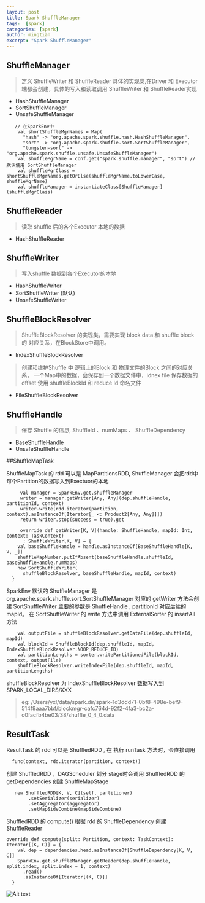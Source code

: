 ```yaml
---
layout: post
title: Spark ShuffleManager
tags:  [spark]
categories: [spark]
author: mingtian
excerpt: "Spark ShuffleManager"
---
```



## ShuffleManager

>  定义 ShuffleWriter 和 ShuffleReader 具体的实现类,在Driver 和 Executor 端都会创建，具体的写入和读取调用 ShuffleWriter 和 ShuffleReader实现

* HashShuffleManager
* SortShuffleManager
* UnsafeShuffleManager

``` spark
   // 在SparkEnv中
    val shortShuffleMgrNames = Map(
      "hash" -> "org.apache.spark.shuffle.hash.HashShuffleManager",
      "sort" -> "org.apache.spark.shuffle.sort.SortShuffleManager",
      "tungsten-sort" -> "org.apache.spark.shuffle.unsafe.UnsafeShuffleManager")
    val shuffleMgrName = conf.get("spark.shuffle.manager", "sort") // 默认使用 SortShuffleManager
    val shuffleMgrClass = shortShuffleMgrNames.getOrElse(shuffleMgrName.toLowerCase, shuffleMgrName)
    val shuffleManager = instantiateClass[ShuffleManager](shuffleMgrClass)
```

## ShuffleReader

> 读取 shuffle 后的各个Executor 本地的数据

* HashShuffleReader

## ShuffleWriter

> 写入shuffle 数据到各个Executor的本地

* HashShuffleWriter
* SortShuffleWriter (默认)
* UnsafeShuffleWriter

## ShuffleBlockResolver

 > ShuffleBlockResolver 的实现类，需要实现 block data 和  shuffle block 的 对应关系，在BlockStore中调用。

 * IndexShuffleBlockResolver

 > 创建和维护Shuffle 中 逻辑上的Block 和 物理文件的Block 之间的对应关系， 一个Map中的数据，会保存到一个数据文件中，idnex file 保存数据的offset
 > 使用 shuffleBlockId 和 reduce Id 命名文件
 
 * FileShuffleBlockResolver

## ShuffleHandle
>  保存 Shuffle 的信息, ShuffleId 、numMaps 、 ShuffleDependency

* BaseShuffleHandle
* UnsafeShuffleHandle
 
 


##ShuffleMapTask

ShuffleMapTask 的 rdd 可以是 MapPartitionsRDD, ShuffleManager 会把rdd中每个Partition的数据写入到Exectuor的本地

 ``` spark
      val manager = SparkEnv.get.shuffleManager
      writer = manager.getWriter[Any, Any](dep.shuffleHandle, partitionId, context)
      writer.write(rdd.iterator(partition, context).asInstanceOf[Iterator[_ <: Product2[Any, Any]]])
      return writer.stop(success = true).get
 ```
 	
``` spark
     override def getWriter[K, V](handle: ShuffleHandle, mapId: Int, context: TaskContext)
      : ShuffleWriter[K, V] = {
    val baseShuffleHandle = handle.asInstanceOf[BaseShuffleHandle[K, V, _]]
    shuffleMapNumber.putIfAbsent(baseShuffleHandle.shuffleId, baseShuffleHandle.numMaps)
    new SortShuffleWriter(
      shuffleBlockResolver, baseShuffleHandle, mapId, context)
  }
```

SparkEnv 默认的 ShuffleManager 是  org.apache.spark.shuffle.sort.SortShuffleManager 对应的 getWriter 方法会创建 SortShuffleWriter 主要的参数是 ShuffleHandle , partitionId 对应后续的 mapId。
在 SortShuffleWriter 的 write 方法中调用 ExternalSorter 的 insertAll 方法
  
```
    val outputFile = shuffleBlockResolver.getDataFile(dep.shuffleId, mapId)
    val blockId = ShuffleBlockId(dep.shuffleId, mapId, IndexShuffleBlockResolver.NOOP_REDUCE_ID)
    val partitionLengths = sorter.writePartitionedFile(blockId, context, outputFile)
    shuffleBlockResolver.writeIndexFile(dep.shuffleId, mapId, partitionLengths)
```

shuffleBlockResolver 为 IndexShuffleBlockResolver 数据写入到 SPARK_LOCAL_DIRS/XXX

> eg: /Users/yxl/data/spark.dir/spark-1d3ddd71-0bf8-498e-bef9-514f9aaa7bbf/blockmgr-cafc764d-92f2-4fa3-bc2a-c0facfb4be03/38/shuffle_0_4_0.data


## ResultTask

ResultTask 的 rdd 可以是 ShuffledRDD , 在 执行 runTask 方法时，会直接调用

~~~
  func(context, rdd.iterator(partition, context))
~~~

创建 ShuffledRDD ，DAGScheduler 划分 stage时会调用 ShuffledRDD 的  getDependencies 创建 ShuffleMapStage

``` spark
   new ShuffledRDD[K, V, C](self, partitioner)
        .setSerializer(serializer)
        .setAggregator(aggregator)
        .setMapSideCombine(mapSideCombine)
```

ShuffledRDD 的 compute() 根据 rdd 的 ShuffleDependency 创建 ShuffleReader

``` spark
override def compute(split: Partition, context: TaskContext): Iterator[(K, C)] = {
    val dep = dependencies.head.asInstanceOf[ShuffleDependency[K, V, C]]
    SparkEnv.get.shuffleManager.getReader(dep.shuffleHandle, split.index, split.index + 1, context)
      .read()
      .asInstanceOf[Iterator[(K, C)]]
  }
```



![Alt text](/blog/assets/images/posts/map.jpeg.001.jpeg)


